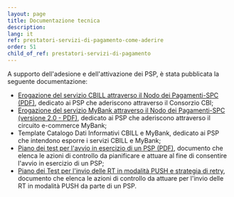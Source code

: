 ```yaml
---
layout: page
title: Documentazione tecnica
description: 
lang: it
ref: prestatori-servizi-di-pagamento-come-aderire
order: 51
child_of_ref: prestatori-servizi-di-pagamento
---
```


A supporto dell'adesione e dell'attivazione dei PSP, è stata pubblicata la seguente documentazione:  
* [Erogazione del servizio CBILL attraverso il Nodo dei Pagamenti-SPC (PDF)](https://github.com/italia/lg-pagopa-docs/blob/master/documentazione_tecnica_collegata/psp/adesione_psp_cbill_1_1_0.pdf), dedicato ai PSP che aderiscono attraverso il Consorzio CBI;
* [Erogazione del servizio MyBank attraverso il Nodo dei Pagamenti-SPC (versione 2.0 - PDF)](https://github.com/italia/lg-pagopa-docs/blob/master/documentazione_tecnica_collegata/psp/adesione_psp_mybank_v_2.0.pdf), dedicato ai PSP che aderiscono attraverso il circuito e-commerce MyBank;
* Template Catalogo Dati Informativi CBILL e MyBank, dedicato ai PSP che intendono esporre i servizi CBILL e MyBank; 
* [Piano dei test per l'avvio in esercizio di un PSP (PDF)](https://github.com/italia/lg-pagopa-docs/blob/master/documentazione_tecnica_collegata/psp/piano_test_avvio_psp_giugno2018.pdf), documento che elenca le azioni di controllo da pianificare e attuare al fine di consentire l'avvio in esercizio di un PSP;
* [Piano dei Test per l'invio delle RT in modalità PUSH  e strategia di retry](https://github.com/italia/lg-pagopa-docs/blob/master/documentazione_tecnica_collegata/psp/Piano_test_RT_PUSH_PSP_v1.0.docx), documento che elenca le azioni di controllo da attuare per l'invio delle RT in modalità PUSH da parte di un PSP.
